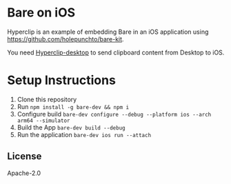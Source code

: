 
# Bare on iOS  
  
Hyperclip is an example of embedding Bare in an iOS application using <https://github.com/holepunchto/bare-kit>.  
  
You need [Hyperclip-desktop](https://github.com/supersuryaansh/hyperclip-desktop) to send clipboard content from Desktop to iOS.  
  
# Setup Instructions  
  

 1. Clone this repository
 2. Run `npm install -g bare-dev && npm i `
 3. Configure build `bare-dev configure --debug --platform ios --arch arm64 --simulator`
 4. Build the App `bare-dev build --debug` 
 5. Run the application `bare-dev ios run --attach`
## License  
  
Apache-2.0